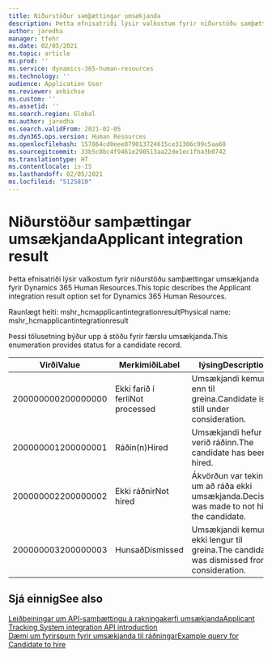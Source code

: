 ```yaml
---
title: Niðurstöður samþættingar umsækjanda
description: Þetta efnisatriði lýsir valkostum fyrir niðurstöðu samþættingar umsækjanda fyrir Dynamics 365 Human Resources.
author: jaredha
manager: tfehr
ms.date: 02/05/2021
ms.topic: article
ms.prod: ''
ms.service: dynamics-365-human-resources
ms.technology: ''
audience: Application User
ms.reviewer: anbichse
ms.custom: ''
ms.assetid: ''
ms.search.region: Global
ms.author: jaredha
ms.search.validFrom: 2021-02-05
ms.dyn365.ops.version: Human Resources
ms.openlocfilehash: 157864cd0eee879013724615ce31306c99c5aa68
ms.sourcegitcommit: 33b5c8bc4f9461e290513aa22de1ec1fba3b0742
ms.translationtype: HT
ms.contentlocale: is-IS
ms.lasthandoff: 02/05/2021
ms.locfileid: "5125810"
---
```

# <a name="applicant-integration-result"></a><span data-ttu-id="ec2a5-103">Niðurstöður samþættingar umsækjanda</span><span class="sxs-lookup"><span data-stu-id="ec2a5-103">Applicant integration result</span></span>

<span data-ttu-id="ec2a5-104">Þetta efnisatriði lýsir valkostum fyrir niðurstöðu samþættingar umsækjanda fyrir Dynamics 365 Human Resources.</span><span class="sxs-lookup"><span data-stu-id="ec2a5-104">This topic describes the Applicant integration result option set for Dynamics 365 Human Resources.</span></span>

<span data-ttu-id="ec2a5-105">Raunlægt heiti: mshr_hcmapplicantintegrationresult</span><span class="sxs-lookup"><span data-stu-id="ec2a5-105">Physical name: mshr_hcmapplicantintegrationresult</span></span>

<span data-ttu-id="ec2a5-106">Þessi tölusetning býður upp á stöðu fyrir færslu umsækjanda.</span><span class="sxs-lookup"><span data-stu-id="ec2a5-106">This enumeration provides status for a candidate record.</span></span>

| <span data-ttu-id="ec2a5-107">Virði</span><span class="sxs-lookup"><span data-stu-id="ec2a5-107">Value</span></span> | <span data-ttu-id="ec2a5-108">Merkimiði</span><span class="sxs-lookup"><span data-stu-id="ec2a5-108">Label</span></span> | <span data-ttu-id="ec2a5-109">lýsing</span><span class="sxs-lookup"><span data-stu-id="ec2a5-109">Description</span></span> |
| --- | --- | --- |
| <span data-ttu-id="ec2a5-110">200000000</span><span class="sxs-lookup"><span data-stu-id="ec2a5-110">200000000</span></span> | <span data-ttu-id="ec2a5-111">Ekki farið í ferli</span><span class="sxs-lookup"><span data-stu-id="ec2a5-111">Not processed</span></span> | <span data-ttu-id="ec2a5-112">Umsækjandi kemur enn til greina.</span><span class="sxs-lookup"><span data-stu-id="ec2a5-112">Candidate is still under consideration.</span></span> |
| <span data-ttu-id="ec2a5-113">200000001</span><span class="sxs-lookup"><span data-stu-id="ec2a5-113">200000001</span></span> | <span data-ttu-id="ec2a5-114">Ráðin(n)</span><span class="sxs-lookup"><span data-stu-id="ec2a5-114">Hired</span></span> | <span data-ttu-id="ec2a5-115">Umsækjandi hefur verið ráðinn.</span><span class="sxs-lookup"><span data-stu-id="ec2a5-115">The candidate has been hired.</span></span> |
| <span data-ttu-id="ec2a5-116">200000002</span><span class="sxs-lookup"><span data-stu-id="ec2a5-116">200000002</span></span> | <span data-ttu-id="ec2a5-117">Ekki ráðnir</span><span class="sxs-lookup"><span data-stu-id="ec2a5-117">Not hired</span></span> | <span data-ttu-id="ec2a5-118">Ákvörðun var tekin um að ráða ekki umsækjanda.</span><span class="sxs-lookup"><span data-stu-id="ec2a5-118">Decision was made to not hire the candidate.</span></span> |
| <span data-ttu-id="ec2a5-119">200000003</span><span class="sxs-lookup"><span data-stu-id="ec2a5-119">200000003</span></span> | <span data-ttu-id="ec2a5-120">Hunsað</span><span class="sxs-lookup"><span data-stu-id="ec2a5-120">Dismissed</span></span> | <span data-ttu-id="ec2a5-121">Umsækjandi kemur ekki lengur til greina.</span><span class="sxs-lookup"><span data-stu-id="ec2a5-121">The candidate was dismissed from consideration.</span></span> |

## <a name="see-also"></a><span data-ttu-id="ec2a5-122">Sjá einnig</span><span class="sxs-lookup"><span data-stu-id="ec2a5-122">See also</span></span>

[<span data-ttu-id="ec2a5-123">Leiðbeiningar um API-samþættingu á rakningakerfi umsækjanda</span><span class="sxs-lookup"><span data-stu-id="ec2a5-123">Applicant Tracking System integration API introduction</span></span>](hr-admin-integration-ats-api-introduction.md)<br>
[<span data-ttu-id="ec2a5-124">Dæmi um fyrirspurn fyrir umsækjanda til ráðningar</span><span class="sxs-lookup"><span data-stu-id="ec2a5-124">Example query for Candidate to hire</span></span>](hr-admin-integration-ats-api-candidate-to-hire-example-query.md)
